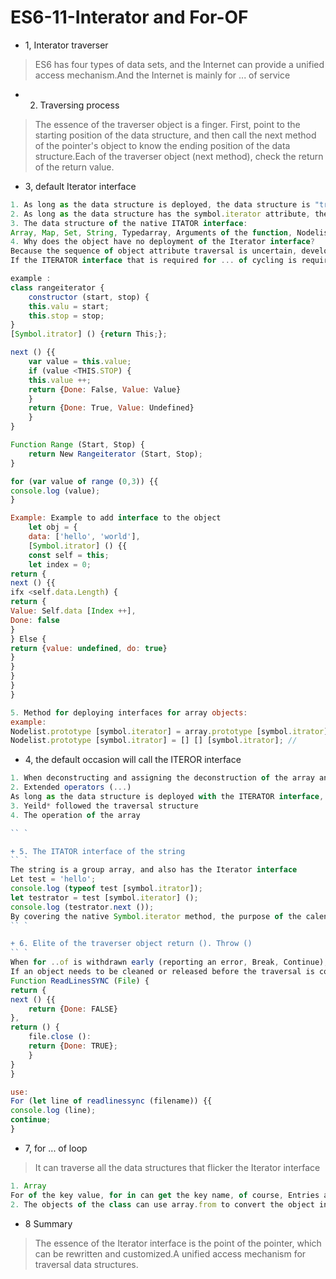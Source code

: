 # ES6-11-Interator and For-OF

+ 1, Interator traverser
> ES6 has four types of data sets, and the Internet can provide a unified access mechanism.And the Internet is mainly for ... of service

+ 2. Traversing process
> The essence of the traverser object is a finger. First, point to the starting position of the data structure, and then call the next method of the pointer's object to know the ending position of the data structure.Each of the traverser object (next method), check the return of the return value.

+ 3, default Iterator interface
```javascript
1. As long as the data structure is deployed, the data structure is "traversible"
2. As long as the data structure has the symbol.iterator attribute, then it means traversed, and the attribute returns the Symbol object Iterator property
3. The data structure of the native ITATOR interface:
Array, Map, Set, String, Typedarray, Arguments of the function, Nodelist object
4. Why does the object have no deployment of the Iterator interface?
Because the sequence of object attribute traversal is uncertain, developers need to be specified.
If the ITERATOR interface that is required for ... of cycling is required, you need to set the traverser production method on the attribute of its symbol.iterator, and it is also available on the prototype chain.

example :
class rangeiterator {
    constructor (start, stop) {
    this.valu = start;
    this.stop = stop;
}
[Symbol.itrator] () {return This;};

next () {{
    var value = this.value;
    if (value <THIS.STOP) {
    this.value ++;
    return {Done: False, Value: Value}
    }
    return {Done: True, Value: Undefined}
    }
}

Function Range (Start, Stop) {
    return New Rangeiterator (Start, Stop);
}

for (var value of range (0,3)) {{
console.log (value);
}

Example: Example to add interface to the object
    let obj = {
    data: ['hello', 'world'],
    [Symbol.itrator] () {{
    const self = this;
    let index = 0;
return {
next () {{
ifx <self.data.Length) {
return {
Value: Self.data [Index ++],
Done: false
}
} Else {
return {value: undefined, do: true}
}
}
}
}
}

5. Method for deploying interfaces for array objects:
example: 
Nodelist.prototype [symbol.iterator] = array.prototype [symbol.itrator];
Nodelist.prototype [symbol.itrator] = [] [] [symbol.itrator]; //

```

+ 4, the default occasion will call the ITEROR interface
```javascript
1. When deconstructing and assigning the deconstruction of the array and set, the deconstruction assignment
2. Extended operators (...)
As long as the data structure is deployed with the ITERATOR interface, the extension operator can be used to convert it into an array.
3. Yeild* followed the traversal structure
4. The operation of the array

`` `

+ 5. The ITATOR interface of the string
`` `
The string is a group array, and also has the Iterator interface
Let test = 'hello';
console.log (typeof test [symbol.itrator]);
let testrator = test [symbol.iterator] ();
console.log (testrator.next ());
By covering the native Symbol.iterator method, the purpose of the calendar behavior can be modified
`` `

+ 6. Elite of the traverser object return (). Throw ()
`` `
When for ..of is withdrawn early (reporting an error, Break, Continue), return () will be called.
If an object needs to be cleaned or released before the traversal is completed, resources
Function ReadLinesSYNC (File) {
return {
next () {{
    return {Done: FALSE}
},
return () {
    file.close ():
    return {Done: TRUE};
    }
}
}

use:
For (let line of readlinessync (filename)) {{
console.log (line);
continue;
}
```

+ 7, for ... of loop
> It can traverse all the data structures that flicker the Iterator interface
```javascript
1. Array
For of the key value, for in can get the key name, of course, Entries and the keys method can be obtained
2. The objects of the class can use array.from to convert the object into an array, and then traverse

```

+ 8 Summary
> The essence of the Iterator interface is the point of the pointer, which can be rewritten and customized.A unified access mechanism for traversal data structures.
